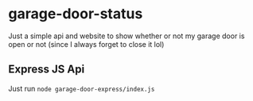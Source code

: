 # garage-door-status
Just a simple api and website to show whether or not my garage door is open or not (since I always forget to close it lol)

## Express JS Api
Just run `node garage-door-express/index.js`